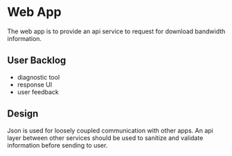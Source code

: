 # Web App
The web app is to provide an api service to request for download bandwidth information.

## User Backlog
- diagnostic tool
- response UI
- user feedback 

## Design
Json is used for loosely coupled communication with other apps. An api layer between other services should be used to sanitize and validate information before sending to user. 